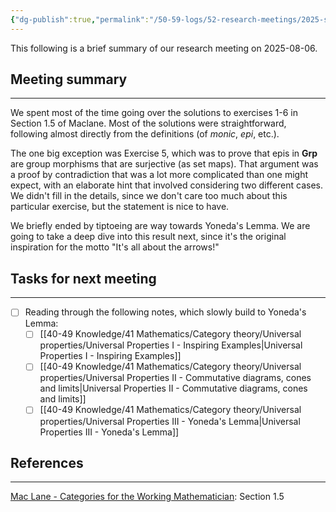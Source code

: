 ```yaml
---
{"dg-publish":true,"permalink":"/50-59-logs/52-research-meetings/2025-summer/reu-2-lena-and-liya/reu-meeting-2025-08-06/","updated":"2025-08-06T15:11:31-07:00"}
---
```


This following is a brief summary of our research meeting on 2025-08-06.

## Meeting summary
---

We spent most of the time going over the solutions to exercises 1-6 in Section 1.5 of Maclane. Most of the solutions were straightforward, following almost directly from the definitions (of *monic*, *epi*, etc.). 

The one big exception was Exercise 5, which was to prove that epis in **Grp** are group morphisms that are surjective (as set maps). That argument was a proof by contradiction that was a lot more complicated than one might expect, with an elaborate hint that involved considering two different cases. We didn't fill in the details, since we don't care too much about this particular exercise, but the statement is nice to have.

We briefly ended by tiptoeing are way towards Yoneda's Lemma. We are going to take a deep dive into this result next, since it's the original inspiration for the motto "It's all about the arrows!"

## Tasks for next meeting
---

- [ ] Reading through the following notes, which slowly build to Yoneda's Lemma:
	- [ ] [[40-49 Knowledge/41 Mathematics/Category theory/Universal properties/Universal Properties I - Inspiring Examples\|Universal Properties I - Inspiring Examples]]
	- [ ] [[40-49 Knowledge/41 Mathematics/Category theory/Universal properties/Universal Properties II - Commutative diagrams, cones and limits\|Universal Properties II - Commutative diagrams, cones and limits]]
	- [ ] [[40-49 Knowledge/41 Mathematics/Category theory/Universal properties/Universal Properties III - Yoneda's Lemma\|Universal Properties III - Yoneda's Lemma]]

## References
---

[Mac Lane - Categories for the Working Mathematician](https://cpslo-my.sharepoint.com/:b:/g/personal/rweaston_calpoly_edu/EQSIQF-vZPFDi3R2S5y90IIB5Z1RAjgKDUzemQisMsBf9A?e=djXlgC): Section 1.5